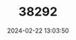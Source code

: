 ---
title: "38292"
category: "Inga ismaelis"
draft: false
date: 2024-02-22 13:03:50
languages:
  Spanish; Castilian: ["Guagenecuil de la montaña", "Jinicuil", "Chacaruite"]
---